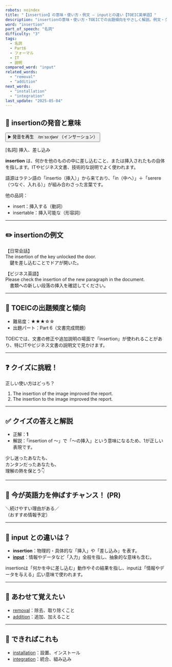 ```yaml
---
robots: noindex
title: "【insertion】の意味・使い方・例文 ― inputとの違い【TOEIC英単語】"
description: "insertionの意味・使い方・TOEICでの出題傾向をやさしく解説。例文・クイズ付きでinputとの違いもわかりやすく学べます。"
word: "insertion"
part_of_speech: "名詞"
difficulty: "3"
tags:
  - 名詞
  - Part6
  - フォーマル
  - IT
  - 説明
compared_word: "input"
related_words:
  - "removal"
  - "addition"
next_words:
  - "installation"
  - "integration"
last_update: "2025-05-04"
---
```


## 🔰 insertionの発音と意味

<button class="play-audio" onclick="playTTS('insertion')">
  <span class="play-audio-main">
    ▶️ 発音を再生　/ɪnˈsɜːrʃən/
  </span>
  <span class="play-audio-sub">
    （インサーション）
  </span>
</button>

[名詞] 挿入、差し込み

**insertion** は、何かを他のものの中に差し込むこと、または挿入されたもの自体を指します。ITやビジネス文書、技術的な説明でよく使われます。

語源はラテン語の「insertio（挿入）」から来ており、「in（中へ）」＋「serere（つなぐ、入れる）」が組み合わさった言葉です。

他の品詞：  
- insert：挿入する（動詞）
- insertable：挿入可能な（形容詞）

---

## ✏️ insertionの例文

【日常会話】  
The insertion of the key unlocked the door.  
　鍵を差し込むことでドアが開いた。

【ビジネス英語】  
Please check the insertion of the new paragraph in the document.  
　書類への新しい段落の挿入を確認してください。

---

## 🎯 TOEICの出題頻度と傾向

- 難易度：★★★☆☆
- 出題パート：Part 6（文書完成問題）

TOEICでは、文書の修正や追加説明の場面で「insertion」が使われることがあり、特にITやビジネス文書の説明文で見かけます。

---

## ❓ クイズに挑戦！

正しい使い方はどっち？

1. The insertion of the image improved the report.  
2. The insertion to the image improved the report.

---

## ✅ クイズの答えと解説

- 正解：**1**
- 解説：「insertion of ～」で「～の挿入」という意味になるため、1が正しい表現です。

少し迷ったあなたも、  
カンタンだったあなたも、  
理解の熱を保とう👇️

---

## 🚀 今が英語力を伸ばすチャンス！ (PR)

<div class="info-center">
＼続けやすい理由がある／<br>  
（おすすめ情報予定）
</div>

---

## 🤔  input との違いは？

- **insertion**：物理的・具体的な「挿入」や「差し込み」を表す。
- **[input](/input)**：情報やデータなど「入力」全般を指し、抽象的な意味も含む。

insertionは「何かを中に差し込む」動作やその結果を指し、inputは「情報やデータを与える」広い意味で使われます。

---

## 🧩 あわせて覚えたい

- [removal](/removal)：除去、取り除くこと
- [addition](/addition)：追加、加えること

---

## 📖 できればこれも

- [installation](/installation)：設置、インストール
- [integration](/integration)：統合、組み込み

<!-- cvid: aid46_bid49 -->
